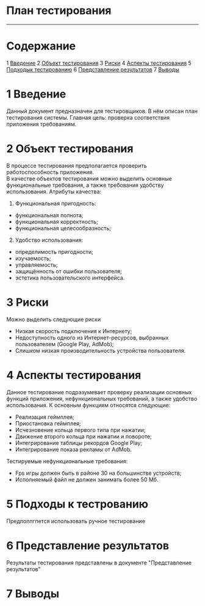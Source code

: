 # План тестирования
---

# Содержание

1 [Введение](#introduction)
2 [Объект тестирования](#items)
3 [Риски](#risk)
4 [Аспекты тестирования](#features)
5 [Подходык тестированию](#approach)
6 [Представление результатов](#pass)
7 [Выводы](#conclusion)

<a name="introduction"/>

# 1 Введение

Данный документ предназначен для тестировщиков. В нём описан план тестирования системы.
Главная цель: проверка соответствия приложения требованиям.

<a name="items"/>

# 2 Объект тестирования

В процессе тестирования предполагается проверить работоспособность приложения.  
В качестве объектов тестирования можно выделить основные функциональные требования, а также требования удобству использования. 
Атрибуты качества:  
1. Функциональная пригодность:  
* функциональная полнота;  
* функциональная корректность;  
* функциональная целесообразность;  
2. Удобство использования:  
* определимость пригодности;  
* изучаемость;  
* управляемость;  
* защищённость от ошибки пользователя;  
* эстетика пользовательского интерфейса.

<a name="risk"/>

# 3 Риски

Можно выделить следующие риски
* Низкая скорость подключения к Интернету;
* Недоступность одного из Интернет-ресурсов, выбранных пользователем (Google Play, AdMob);
* Слишком низкая производительность устройства пользователя.

<a name="features"/>

# 4 Аспекты тестирования

Данное тестирование подразумевает проверку реализации основных функций приложения, нефункциональных
требований, а также удобство использования.
К основным функциям относятся следующие:
* Реализация геймплея;
* Приостановка геймплея;
* Исчезновение кольца первого типа при нажатии;
* Движение второго кольца при нажатии и повороте;
* Интегрирование таблицы рекордов Google Play;
* Интегрирование показа рекламы от AdMob.

Тестируемые нефункциональные требования:
* Fps игры должен быть в районе 30 на большинстве устройств;
* Исполняемый файл не должен занимать более 50 Мб.

<a name="approach"/>

# 5 Подходы к тестрованию

Предполпгпется использовать ручное тестирование

<a name="pass"/>

# 6 Представление результатов

Результаты тестирования представлены в документе "Представление результатов"

<a name="conclusion"/>

# 7 Выводы